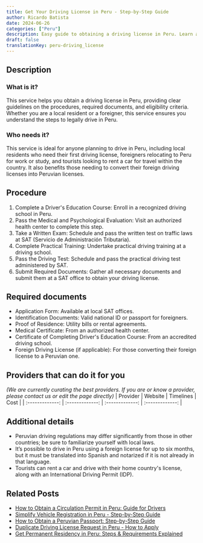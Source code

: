 ```yaml
---
title: Get Your Driving License in Peru - Step-by-Step Guide
author: Ricardo Batista
date: 2024-06-26
categories: ["Peru"]
description: Easy guide to obtaining a driving license in Peru. Learn about processes, required documents, and more in one place.
draft: false
translationKey: peru-driving_license
---
```


## Description
### What is it?
This service helps you obtain a driving license in Peru, providing clear guidelines on the procedures, required documents, and eligibility criteria. Whether you are a local resident or a foreigner, this service ensures you understand the steps to legally drive in Peru.

### Who needs it?
This service is ideal for anyone planning to drive in Peru, including local residents who need their first driving license, foreigners relocating to Peru for work or study, and tourists looking to rent a car for travel within the country. It also benefits those needing to convert their foreign driving licenses into Peruvian licenses.

## Procedure

1. Complete a Driver's Education Course: Enroll in a recognized driving school in Peru.
2. Pass the Medical and Psychological Evaluation: Visit an authorized health center to complete this step.
3. Take a Written Exam: Schedule and pass the written test on traffic laws at SAT (Servicio de Administración Tributaria).
4. Complete Practical Training: Undertake practical driving training at a driving school.
5. Pass the Driving Test: Schedule and pass the practical driving test administered by SAT.
6. Submit Required Documents: Gather all necessary documents and submit them at a SAT office to obtain your driving license.


## Required documents

- Application Form: Available at local SAT offices.
- Identification Documents: Valid national ID or passport for foreigners.
- Proof of Residence: Utility bills or rental agreements.
- Medical Certificate: From an authorized health center.
- Certificate of Completing Driver's Education Course: From an accredited driving school.
- Foreign Driving License (if applicable): For those converting their foreign license to a Peruvian one.


## Providers that can do it for you
_(We are currently curating the best providers. If you are or know a provider, please contact us or edit the page directly)_
| Provider        |     Website     |     Timelines    |       Cost      |
| :-------------: | :-------------: |  :-------------: | :-------------: |

## Additional details

- Peruvian driving regulations may differ significantly from those in other countries; be sure to familiarize yourself with local laws.
- It’s possible to drive in Peru using a foreign license for up to six months, but it must be translated into Spanish and notarized if it is not already in that language.
- Tourists can rent a car and drive with their home country's license, along with an International Driving Permit (IDP).




## Related Posts

- [How to Obtain a Circulation Permit in Peru: Guide for Drivers](https://tramitit.com/guides/peru/circulation_permit/)
- [Simplify Vehicle Registration in Peru - Step-by-Step Guide](https://tramitit.com/guides/peru/vehicle_registration/)
- [How to Obtain a Peruvian Passport: Step-by-Step Guide](https://tramitit.com/guides/peru/peruvian_passport/)
- [Duplicate Driving License Request in Peru - How to Apply](https://tramitit.com/guides/peru/duplicate_driving_license_request/)
- [Get Permanent Residency in Peru: Steps & Requirements Explained](https://tramitit.com/guides/peru/permanent_residency_certificate/)